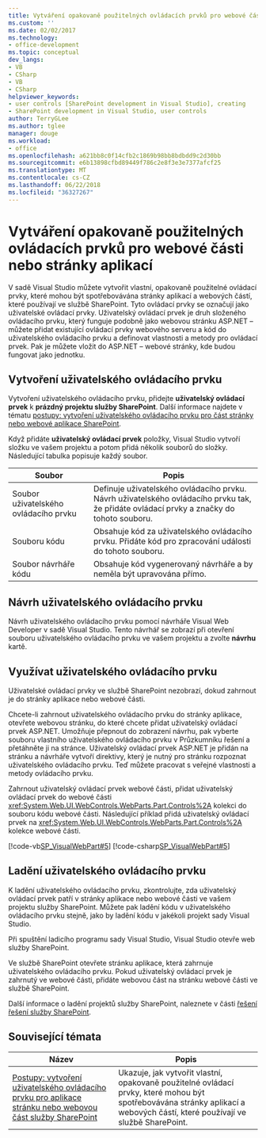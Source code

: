 ```yaml
---
title: Vytváření opakovaně použitelných ovládacích prvků pro webové části nebo stránky aplikací | Microsoft Docs
ms.custom: ''
ms.date: 02/02/2017
ms.technology:
- office-development
ms.topic: conceptual
dev_langs:
- VB
- CSharp
- VB
- CSharp
helpviewer_keywords:
- user controls [SharePoint development in Visual Studio], creating
- SharePoint development in Visual Studio, user controls
author: TerryGLee
ms.author: tglee
manager: douge
ms.workload:
- office
ms.openlocfilehash: a621bb8c0f14cfb2c1869b98bb8bdbdd9c2d30bb
ms.sourcegitcommit: e6b13898cfbd89449f786c2e8f3e3e7377afcf25
ms.translationtype: MT
ms.contentlocale: cs-CZ
ms.lasthandoff: 06/22/2018
ms.locfileid: "36327267"
---
```

# <a name="create-reusable-controls-for-web-parts-or-application-pages"></a>Vytváření opakovaně použitelných ovládacích prvků pro webové části nebo stránky aplikací
  V sadě Visual Studio můžete vytvořit vlastní, opakovaně použitelné ovládací prvky, které mohou být spotřebovávána stránky aplikací a webových částí, které používají ve službě SharePoint. Tyto ovládací prvky se označují jako uživatelské ovládací prvky. Uživatelský ovládací prvek je druh složeného ovládacího prvku, který funguje podobně jako webovou stránku ASP.NET – můžete přidat existující ovládací prvky webového serveru a kód do uživatelského ovládacího prvku a definovat vlastnosti a metody pro ovládací prvek. Pak je můžete vložit do ASP.NET – webové stránky, kde budou fungovat jako jednotku.  
  
## <a name="create-a-user-control"></a>Vytvoření uživatelského ovládacího prvku
 Vytvoření uživatelského ovládacího prvku, přidejte **uživatelský ovládací prvek** k **prázdný projektu služby SharePoint**. Další informace najdete v tématu [postupy: vytvoření uživatelského ovládacího prvku pro část stránky nebo webové aplikace SharePoint](../sharepoint/how-to-create-a-user-control-for-a-sharepoint-application-page-or-web-part.md).  
  
 Když přidáte **uživatelský ovládací prvek** položky, Visual Studio vytvoří složku ve vašem projektu a potom přidá několik souborů do složky. Následující tabulka popisuje každý soubor.  
  
|Soubor|Popis|  
|----------|-----------------|  
|Soubor uživatelského ovládacího prvku|Definuje uživatelského ovládacího prvku. Návrh uživatelského ovládacího prvku tak, že přidáte ovládací prvky a značky do tohoto souboru.|  
|Souboru kódu|Obsahuje kód za uživatelského ovládacího prvku. Přidáte kód pro zpracování události do tohoto souboru.|  
|Soubor návrháře kódu|Obsahuje kód vygenerovaný návrháře a by neměla být upravována přímo.|  
  
## <a name="design-the-user-control"></a>Návrh uživatelského ovládacího prvku
 Návrh uživatelského ovládacího prvku pomocí návrháře Visual Web Developer v sadě Visual Studio. Tento návrhář se zobrazí při otevření souboru uživatelského ovládacího prvku ve vašem projektu a zvolte **návrhu** kartě.  

## <a name="consume-the-user-control"></a>Využívat uživatelského ovládacího prvku
 Uživatelské ovládací prvky ve službě SharePoint nezobrazí, dokud zahrnout je do stránky aplikace nebo webové části.  
  
 Chcete-li zahrnout uživatelského ovládacího prvku do stránky aplikace, otevřete webovou stránku, do které chcete přidat uživatelský ovládací prvek ASP.NET. Umožňuje přepnout do zobrazení návrhu, pak vyberte souboru vlastního uživatelského ovládacího prvku v Průzkumníku řešení a přetáhněte ji na stránce. Uživatelský ovládací prvek ASP.NET je přidán na stránku a návrháře vytvoří direktivy, který je nutný pro stránku rozpoznat uživatelského ovládacího prvku. Teď můžete pracovat s veřejné vlastnosti a metody ovládacího prvku.  
  
 Zahrnout uživatelský ovládací prvek webové části, přidat uživatelský ovládací prvek do webové části <xref:System.Web.UI.WebControls.WebParts.Part.Controls%2A> kolekci do souboru kódu webové části. Následující příklad přidá uživatelský ovládací prvek na <xref:System.Web.UI.WebControls.WebParts.Part.Controls%2A> kolekce webové části.  
  
 [!code-vb[SP_VisualWebPart#5](../sharepoint/codesnippet/VisualBasic/sp_visualwebpart.vb/visualwebpart1/visualwebpart1.vb#5)]
 [!code-csharp[SP_VisualWebPart#5](../sharepoint/codesnippet/CSharp/sp_visualwebpart.cs/visualwebpart1/visualwebpart1.cs#5)]  
  
## <a name="debug-a-user-control"></a>Ladění uživatelského ovládacího prvku
 K ladění uživatelského ovládacího prvku, zkontrolujte, zda uživatelský ovládací prvek patří v stránky aplikace nebo webové části ve vašem projektu služby SharePoint. Můžete pak ladění kódu v uživatelského ovládacího prvku stejně, jako by ladění kódu v jakékoli projekt sady Visual Studio.  
  
 Při spuštění ladicího programu sady Visual Studio, Visual Studio otevře web služby SharePoint.  
  
 Ve službě SharePoint otevřete stránku aplikace, která zahrnuje uživatelského ovládacího prvku. Pokud uživatelský ovládací prvek je zahrnutý ve webové části, přidáte webovou část na stránku webové části ve službě SharePoint.  
  
 Další informace o ladění projektů služby SharePoint, naleznete v části [řešení řešení služby SharePoint](../sharepoint/troubleshooting-sharepoint-solutions.md).  
  
## <a name="related-topics"></a>Související témata
  
|Název|Popis|  
|-----------|-----------------|  
|[Postupy: vytvoření uživatelského ovládacího prvku pro aplikace stránku nebo webovou část služby SharePoint](../sharepoint/how-to-create-a-user-control-for-a-sharepoint-application-page-or-web-part.md)|Ukazuje, jak vytvořit vlastní, opakovaně použitelné ovládací prvky, které mohou být spotřebovávána stránky aplikací a webových částí, které používají ve službě SharePoint.|  
  
